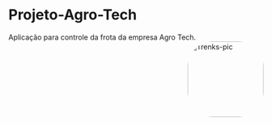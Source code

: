# Projeto-Agro-Tech
Aplicação para controle da frota da empresa Agro Tech.
<img align="right" alt="Trenks-pic" height="150" style="border-radius:50px;" src="https://i.giphy.com/media/3oEjHOUcNRKgpqTHiM/giphy.webp">
